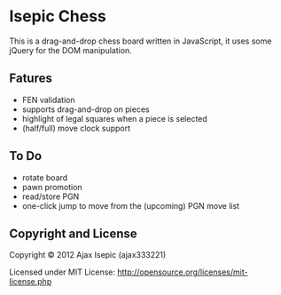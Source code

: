 Isepic Chess
================

This is a drag-and-drop chess board written in JavaScript, it uses some jQuery for the DOM manipulation.

Fatures
-------------

- FEN validation
- supports drag-and-drop on pieces
- highlight of legal squares when a piece is selected
- (half/full) move clock support

To Do
-------------

- rotate board
- pawn promotion
- read/store PGN
- one-click jump to move from the (upcoming) PGN move list

Copyright and License
-------------

Copyright © 2012 Ajax Isepic (ajax333221)

Licensed under MIT License: http://opensource.org/licenses/mit-license.php
